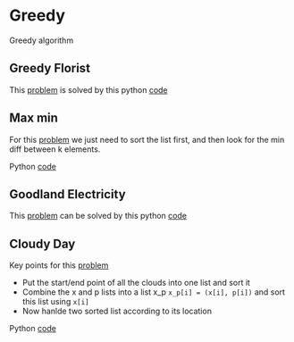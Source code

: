 # Greedy
Greedy algorithm

## Greedy Florist
This [problem](https://www.hackerrank.com/challenges/greedy-florist/problem) 
is solved by this python [code](greedy_florist.py)

## Max min
For this [problem](https://www.hackerrank.com/challenges/angry-children/problem) we
just need to sort the list first, and then look for the min diff between
k elements.

Python [code](max_min.py)

## Goodland Electricity
This [problem](https://www.hackerrank.com/challenges/pylons/problem) can be 
solved by this python [code](goodland_electricity.py)

## Cloudy Day
 Key points for this [problem](https://www.hackerrank.com/challenges/cloudy-day/problem)
 * Put the start/end point of all the clouds into one list and sort it
 * Combine the x and p lists into a list x_p ```x_p[i] = (x[i], p[i])``` and sort this list
 using ```x[i]```
 * Now hanlde two sorted list according to its location
 
 Python [code](cloudy_day.py)